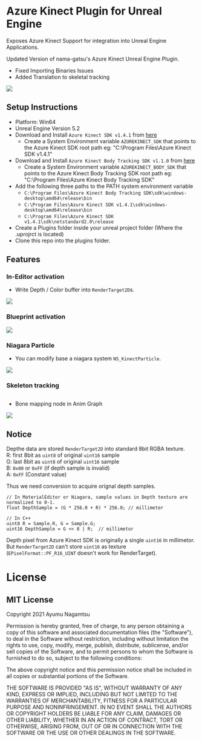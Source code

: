 # Azure Kinect Plugin for Unreal Engine
Exposes Azure Kinect Support for integration into Unreal Engine Applications.

Updated Version of nama-gatsu's Azure Kinect Unreal Engine Plugin.
 - Fixed Importing Binaries Issues
 - Added Translation to skeletal tracking

![](./Docs/Sequence%2001.gif)

## Setup Instructions
* Platform: Win64
* Unreal Engine Version 5.2
* Download and Install `Azure Kinect SDK v1.4.1` from [here](https://github.com/microsoft/Azure-Kinect-Sensor-SDK/blob/develop/docs/usage.md)
    * Create a System Environment variable `AZUREKINECT_SDK` that points to the Azure Kinect SDK root path eg: "C:\Program Files\Azure Kinect SDK v1.4.1"
* Download and Install `Azure Kinect Body Tracking SDK v1.1.0` from [here](https://docs.microsoft.com/en-us/azure/Kinect-dk/body-sdk-download)
    * Create a System Environment variable `AZUREKINECT_BODY_SDK` that points to the Azure Kinect Body Tracking SDK root path eg: "C:\Program Files\Azure Kinect Body Tracking SDK"
* Add the following three paths to the PATH system environment variable
    * `C:\Program Files\Azure Kinect Body Tracking SDK\sdk\windows-desktop\amd64\release\bin`
    * `C:\Program Files\Azure Kinect SDK v1.4.1\sdk\windows-desktop\amd64\release\bin`
    * `C:\Program Files\Azure Kinect SDK v1.4.1\sdk\netstandard2.0\release`
* Create a Plugins folder inside your unreal project folder (Where the .uprojrct is located) 
* Clone this repo into the plugins folder.
## Features

### In-Editor activation

* Write Depth / Color buffer into `RenderTarget2D`s. 

![](./Docs/in-editor.gif)

### Blueprint activation

![](./Docs/bp.png)

### Niagara Particle

* You can modify base a niagara system `NS_KinectParticle`.

![](./Docs/animation.gif)


### Skeleton tracking

![]()

* Bone mapping node in Anim Graph

![](./Docs/animgraph.jpg)

## Notice

Depthe data are stored `RenderTarget2D` into standard 8bit RGBA texture.  
R: first 8bit as `uint8` of original `uint16` sample  
G: last 8bit as `uint8` of original `uint16` sample  
B: `0x00` or `0xFF` (if depth sample is invalid)  
A: `0xFF` (Constant value)

Thus we need conversion to acquire orignal depth samples.
```
// In MaterialEditor or Niagara, sample values in Depth texture are normalized to 0-1.
float DepthSample = (G * 256.0 + R) * 256.0; // millimetor
```

```
// In C++
uint8 R = Sample.R, G = Sample.G;
uint16 DepthSample = G << 8 | R;  // millimetor
```

Depth pixel from Azure Kinect SDK is originally a single `uint16` in millimetor. But `RenderTarget2D` can't store `uint16` as texture (`EPixelFormat::PF_R16_UINT` doesn't work for RenderTarget). 

# License
## MIT License
Copyright 2021 Ayumu Nagamtsu

Permission is hereby granted, free of charge, to any person obtaining a copy of this software and associated documentation files (the "Software"), to deal in the Software without restriction, including without limitation the rights to use, copy, modify, merge, publish, distribute, sublicense, and/or sell copies of the Software, and to permit persons to whom the Software is furnished to do so, subject to the following conditions:

The above copyright notice and this permission notice shall be included in all copies or substantial portions of the Software.

THE SOFTWARE IS PROVIDED "AS IS", WITHOUT WARRANTY OF ANY KIND, EXPRESS OR IMPLIED, INCLUDING BUT NOT LIMITED TO THE WARRANTIES OF MERCHANTABILITY, FITNESS FOR A PARTICULAR PURPOSE AND NONINFRINGEMENT. IN NO EVENT SHALL THE AUTHORS OR COPYRIGHT HOLDERS BE LIABLE FOR ANY CLAIM, DAMAGES OR OTHER LIABILITY, WHETHER IN AN ACTION OF CONTRACT, TORT OR OTHERWISE, ARISING FROM, OUT OF OR IN CONNECTION WITH THE SOFTWARE OR THE USE OR OTHER DEALINGS IN THE SOFTWARE.